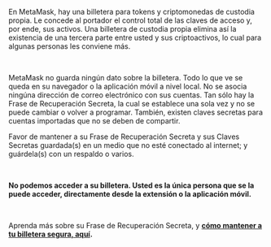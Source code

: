 En MetaMask, hay una billetera para tokens y criptomonedas de custodia propia. Le concede al portador el control total de las claves de acceso y, por ende, sus activos. Una billetera de custodia propia elimina así la existencia de una tercera parte entre usted y sus criptoactivos, lo cual para algunas personas les conviene más.


 


MetaMask no guarda ningún dato sobre la billetera. Todo lo que ve se queda en su navegador o la aplicación móvil a nivel local. No se asocia ningúna dirección de correo electrónico con sus cuentas. Tan sólo hay la Frase de Recuperación Secreta, la cual se establece una sola vez y no se puede cambiar o volver a programar. También, existen claves secretas para cuentas importadas que no se deben de compartir.


Favor de mantener a su Frase de Recuperación Secreta y sus Claves Secretas guardada(s) en un medio que no esté conectado al internet; y guárdela(s) con un respaldo o varios.


 


**No podemos acceder a su billetera. Usted es la única persona que se la puede acceder, directamente desde la extensión o la aplicación móvil.**


 


Aprenda más sobre su Frase de Recuperación Secreta, y **[cómo mantener a tu billetera segura, aquí](https://support.metamask.io/hc/en-us/articles/4404722782107).**

